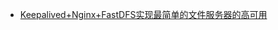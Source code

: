 
- [Keepalived+Nginx+FastDFS实现最简单的文件服务器的高可用](https://blog.csdn.net/goodmylove/article/details/78183152)
